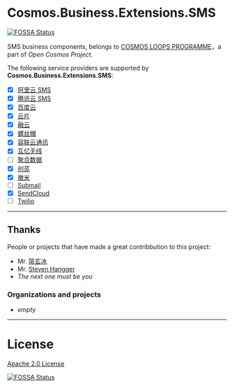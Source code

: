 # Cosmos.Business.Extensions.SMS

[![FOSSA Status](https://app.fossa.io/api/projects/git%2Bgithub.com%2Fcosmos-open%2FSMS.svg?type=shield)](https://app.fossa.io/projects/git%2Bgithub.com%2Fcosmos-open%2FSMS?ref=badge_shield)

SMS business components, belongs to [COSMOS LOOPS PROGRAMME](https://github.com/CosmosLoops)，a part of _Open Cosmos Project_.

The following service providers are supported by **Cosmos.Business.Extensions.SMS**:

- [x] [阿里云 SMS](https://www.aliyun.com/product/sms)
- [x] [腾讯云 SMS](https://cloud.tencent.com/product/sms)
- [x] [百度云](https://cloud.baidu.com/)
- [x] [云片](https://www.yunpian.com/)
- [x] [融云](http://www.rongcloud.cn/)
- [x] [螺丝帽](https://luosimao.com/)
- [x] [容联云通讯](http://www.yuntongxun.com/)
- [x] [互亿无线](http://www.ihuyi.com/)
- [ ] [聚合数据](https://www.juhe.cn/)
- [x] [创蓝](https://www.253.com/)
- [x] [微米](https://www.weimi.cc)
- [ ] [Submail](https://www.mysubmail.com/)
- [x] [SendCloud](https://www.sendcloud.net/)
- [ ] [Twilio](https://www.twilio.com/)

---

## Thanks

People or projects that have made a great contribbution to this project:

- Mr. [简玄冰](https://github.com/jianxuanbing)
- Mr. [Steven Hangger](https://github.com/LonghronShen)
- _The next one must be you_

### Organizations and projects

- _empty_

---

# License

[Apache 2.0 License](/LICENSE)

[![FOSSA Status](https://app.fossa.io/api/projects/git%2Bgithub.com%2Fcosmos-open%2FSMS.svg?type=large)](https://app.fossa.io/projects/git%2Bgithub.com%2Fcosmos-open%2FSMS?ref=badge_large)
